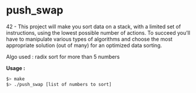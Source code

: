 # push_swap
42 - This project will make you sort data on a stack, with a limited set of instructions, using the lowest possible number of actions. To succeed you’ll have to manipulate various types of algorithms and choose the most appropriate solution (out of many) for an optimized data sorting.

Algo used : radix sort for more than 5 numbers

**Usage :**
```bash
$> make
$> ./push_swap [list of numbers to sort]
```
